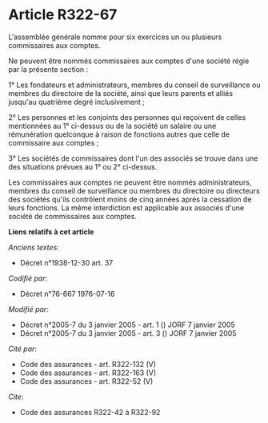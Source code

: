 # Article R322-67

L'assemblée générale nomme pour six exercices un ou plusieurs commissaires aux comptes.

Ne peuvent être nommés commissaires aux comptes d'une société régie par la présente section :

1° Les fondateurs et administrateurs, membres du conseil de surveillance ou membres du directoire de la société, ainsi que
leurs parents et alliés jusqu'au quatrième degré inclusivement ;

2° Les personnes et les conjoints des personnes qui reçoivent de celles mentionnées au 1° ci-dessus ou de la société un
salaire ou une rémunération quelconque à raison de fonctions autres que celle de commissaire aux comptes ;

3° Les sociétés de commissaires dont l'un des associés se trouve dans une des situations prévues au 1° ou 2° ci-dessus.

Les commissaires aux comptes ne peuvent être nommés administrateurs, membres du conseil de surveillance ou membres du
directoire ou directeurs des sociétés qu'ils contrôlent moins de cinq années après la cessation de leurs fonctions. La même
interdiction est applicable aux associés d'une société de commissaires aux comptes.

**Liens relatifs à cet article**

_Anciens textes_:

  - Décret n°1938-12-30 art. 37

_Codifié par_:

  - Décret n°76-667 1976-07-16

_Modifié par_:

  - Décret n°2005-7 du 3 janvier 2005 - art. 1 () JORF 7 janvier 2005
  - Décret n°2005-7 du 3 janvier 2005 - art. 3 () JORF 7 janvier 2005

_Cité par_:

  - Code des assurances - art. R322-132 (V)
  - Code des assurances - art. R322-163 (V)
  - Code des assurances - art. R322-52 (V)

_Cite_:

  - Code des assurances R322-42 à R322-92
